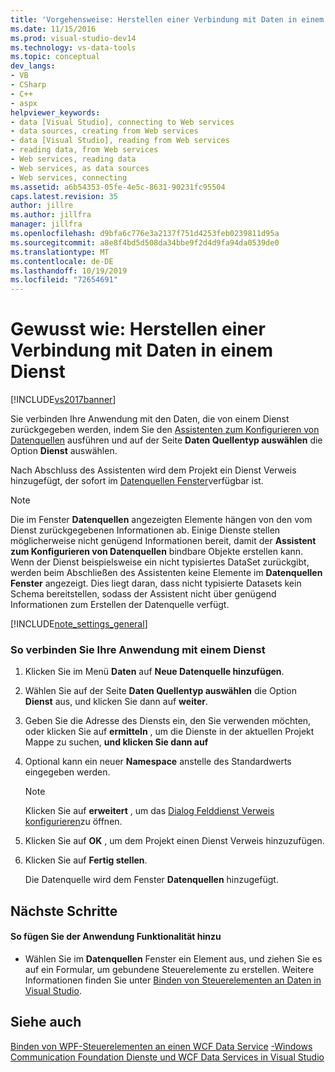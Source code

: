 ```yaml
---
title: 'Vorgehensweise: Herstellen einer Verbindung mit Daten in einem Dienst | Microsoft-Dokumentation'
ms.date: 11/15/2016
ms.prod: visual-studio-dev14
ms.technology: vs-data-tools
ms.topic: conceptual
dev_langs:
- VB
- CSharp
- C++
- aspx
helpviewer_keywords:
- data [Visual Studio], connecting to Web services
- data sources, creating from Web services
- data [Visual Studio], reading from Web services
- reading data, from Web services
- Web services, reading data
- Web services, as data sources
- Web services, connecting
ms.assetid: a6b54353-05fe-4e5c-8631-90231fc95504
caps.latest.revision: 35
author: jillre
ms.author: jillfra
manager: jillfra
ms.openlocfilehash: d9bfa6c776e3a2137f751d4253feb0239811d95a
ms.sourcegitcommit: a8e8f4bd5d508da34bbe9f2d4d9fa94da0539de0
ms.translationtype: MT
ms.contentlocale: de-DE
ms.lasthandoff: 10/19/2019
ms.locfileid: "72654691"
---
```

# <a name="how-to-connect-to-data-in-a-service"></a>Gewusst wie: Herstellen einer Verbindung mit Daten in einem Dienst
[!INCLUDE[vs2017banner](../includes/vs2017banner.md)]

Sie verbinden Ihre Anwendung mit den Daten, die von einem Dienst zurückgegeben werden, indem Sie den [Assistenten zum Konfigurieren von Datenquellen](https://msdn.microsoft.com/library/c4df7de5-5da0-4064-940c-761dd6d9e28f) ausführen und auf der Seite **Daten Quellentyp auswählen** die Option **Dienst** auswählen.

 Nach Abschluss des Assistenten wird dem Projekt ein Dienst Verweis hinzugefügt, der sofort im [Datenquellen Fenster](https://msdn.microsoft.com/library/0d20f699-cc95-45b3-8ecb-c7edf1f67992)verfügbar ist.

> [!NOTE]
> Die im Fenster **Datenquellen** angezeigten Elemente hängen von den vom Dienst zurückgegebenen Informationen ab. Einige Dienste stellen möglicherweise nicht genügend Informationen bereit, damit der **Assistent zum Konfigurieren von Datenquellen** bindbare Objekte erstellen kann. Wenn der Dienst beispielsweise ein nicht typisiertes DataSet zurückgibt, werden beim Abschließen des Assistenten keine Elemente im **Datenquellen Fenster** angezeigt. Dies liegt daran, dass nicht typisierte Datasets kein Schema bereitstellen, sodass der Assistent nicht über genügend Informationen zum Erstellen der Datenquelle verfügt.

 [!INCLUDE[note_settings_general](../includes/note-settings-general-md.md)]

### <a name="to-connect-your-application-to-a-service"></a>So verbinden Sie Ihre Anwendung mit einem Dienst

1. Klicken Sie im Menü **Daten** auf **Neue Datenquelle hinzufügen**.

2. Wählen Sie auf der Seite **Daten Quellentyp auswählen** die Option **Dienst** aus, und klicken Sie dann auf **weiter**.

3. Geben Sie die Adresse des Diensts ein, den Sie verwenden möchten, oder klicken Sie auf **ermitteln** , um die Dienste in der aktuellen Projekt Mappe zu suchen, **und klicken Sie dann auf**

4. Optional kann ein neuer **Namespace** anstelle des Standardwerts eingegeben werden.

    > [!NOTE]
    > Klicken Sie auf **erweitert** , um das [Dialog Felddienst Verweis konfigurieren](../data-tools/configure-service-reference-dialog-box.md)zu öffnen.

5. Klicken Sie auf **OK** , um dem Projekt einen Dienst Verweis hinzuzufügen.

6. Klicken Sie auf **Fertig stellen**.

     Die Datenquelle wird dem Fenster **Datenquellen** hinzugefügt.

## <a name="next-steps"></a>Nächste Schritte

#### <a name="to-add-functionality-to-your-application"></a>So fügen Sie der Anwendung Funktionalität hinzu

- Wählen Sie im **Datenquellen** Fenster ein Element aus, und ziehen Sie es auf ein Formular, um gebundene Steuerelemente zu erstellen. Weitere Informationen finden Sie unter [Binden von Steuerelementen an Daten in Visual Studio](../data-tools/bind-controls-to-data-in-visual-studio.md).

## <a name="see-also"></a>Siehe auch
 [Binden von WPF-Steuerelementen an einen WCF Data Service](../data-tools/bind-wpf-controls-to-a-wcf-data-service.md) [-Windows Communication Foundation Dienste und WCF Data Services in Visual Studio](../data-tools/windows-communication-foundation-services-and-wcf-data-services-in-visual-studio.md)
